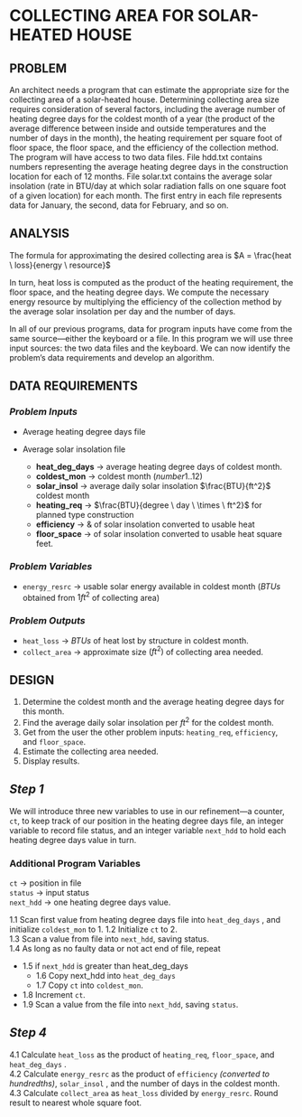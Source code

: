 # **COLLECTING AREA FOR SOLAR-HEATED HOUSE**

## **PROBLEM**
An architect needs a program that can estimate the appropriate size for the collecting area of a solar-heated house. Determining collecting area size requires 
consideration of several factors, including the average number of heating degree 
days for the coldest month of a year (the product of the average difference between 
inside and outside temperatures and the number of days in the month), the heating requirement per square foot of floor space, the floor space, and the efficiency of 
the collection method. The program will have access to two data files. File hdd.txt 
contains numbers representing the average heating degree days in the construction 
location for each of 12 months. File solar.txt contains the average solar insolation 
(rate in BTU/day at which solar radiation falls on one square foot of a given location) 
for each month. The first entry in each file represents data for January, the second, 
data for February, and so on.

## **ANALYSIS**
The formula for approximating the desired collecting area is
    $A =  \frac{heat \ loss}{energy \ resource}$


In turn, heat loss is computed as the product of the heating requirement, the floor 
space, and the heating degree days. We compute the necessary energy resource by 
multiplying the efficiency of the collection method by the average solar insolation 
per day and the number of days.

In all of our previous programs, data for program inputs have come from the 
same source—either the keyboard or a file. In this program we will use three input 
sources: the two data files and the keyboard. We can now identify the problem’s 
data requirements and develop an algorithm.


## **DATA REQUIREMENTS**

### *Problem Inputs*
- Average heating degree days file 
- Average solar insolation file


  - **heat_deg_days** &rarr; average heating degree days  of coldest month.
  - **coldest_mon** &rarr;  coldest month $(number 1 .. 12)$ 
  - **solar_insol** &rarr;  average daily solar insolation $\frac{BTU}{ft^2}$ 
 coldest month
  - **heating_req** &rarr;  $\frac{BTU}{degree \ day \ \times \ ft^2}$ for planned type construction
  - **efficiency** &rarr; & of solar insolation converted to usable heat
  - **floor_space** &rarr; of solar insolation converted to usable heat square feet.

### *Problem Variables*
- `energy_resrc` &rarr; usable solar energy available in coldest month ($BTUs$ obtained from $1ft^2$ of collecting area)


### *Problem Outputs*
- `heat_loss` &rarr; $BTUs$ of heat lost by structure in coldest month.
- `collect_area` &rarr; approximate size $(ft^2)$ of collecting area needed.


## **DESIGN**
1. Determine the coldest month and the average heating degree days for this month.
2. Find the average daily solar insolation per $ft^2$ for the coldest month.
3. Get from the user the other problem inputs: `heating_req`, `efficiency`, and `floor_space`.
4. Estimate the collecting area needed.
5. Display results.


## *Step 1*
We will introduce three new variables to use in our refinement—a counter, `ct`, 
to keep track of our position in the heating degree days file, an integer variable to 
record file status, and an integer variable `next_hdd` to hold each heating degree 
days value in turn. 

### Additional Program Variables
`ct` &rarr; position in file \
`status` &rarr; input status \
`next_hdd` &rarr; one heating degree days value.

1.1 Scan first value from heating degree days file into `heat_deg_days` , and initialize `coldest_mon` to 1. 
1.2 Initialize `ct` to 2. \
1.3 Scan a value from file into `next_hdd`, saving status. \
1.4 As long as no faulty data or not act end of file, repeat
  - 1.5 if `next_hdd` is greater than heat_deg_days
    - 1.6 Copy next_hdd into `heat_deg_days`
    - 1.7 Copy `ct` into `coldest_mon`. 
  - 1.8  Increment `ct`.
  - 1.9 Scan a value from the file into `next_hdd`, saving `status`.

## *Step 4*
4.1 Calculate `heat_loss` as the product of `heating_req`, `floor_space`, and 
`heat_deg_days` . \
4.2 Calculate `energy_resrc` as the product of `efficiency` *(converted to hundredths)*, `solar_insol` , and the number of days in the coldest month.  
4.3 Calculate `collect_area` as `heat_loss` divided by `energy_resrc`. Round 
result to nearest whole square foot.
